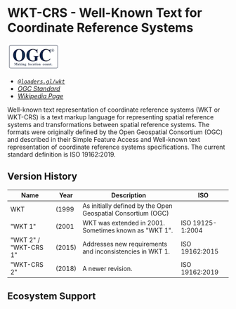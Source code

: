 # WKT-CRS - Well-Known Text for Coordinate Reference Systems

![ogc-logo](../../../images/logos/ogc-logo-60.png)

- *[`@loaders.gl/wkt`](/docs/modules/wkt)*
- *[OGC Standard](https://www.ogc.org/standards/wkt-crs)*
- *[Wikipedia Page](https://en.wikipedia.org/wiki/Well-known_text_representation_of_coordinate_reference_systems)*

Well-known text representation of coordinate reference systems (WKT or WKT-CRS) is a text markup language for representing spatial reference systems and transformations between spatial reference systems. The formats were originally defined by the Open Geospatial Consortium (OGC) and described in their Simple Feature Access and Well-known text representation of coordinate reference systems specifications. The current standard definition is ISO 19162:2019.

## Version History

| Name                  | Year   | Description                                                  | ISO              |
| --------------------- | ------ | ------------------------------------------------------------ | ---------------- |
| WKT                   | (1999  | As initially defined by the Open Geospatial Consortium (OGC) |
| "WKT 1"               | (2001  | WKT was extended in 2001. Sometimes known as "WKT 1".        | ISO 19125-1:2004 |
| "WKT 2" / "WKT-CRS 1" | (2015) | Addresses new requirements and inconsistencies in WKT 1.     | ISO 19162:2015   |
| "WKT-CRS 2"           | (2018) | A newer revision.                                            | ISO 19162:2019   |

## Ecosystem Support

